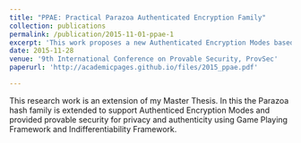 ```yaml
---
title: "PPAE: Practical Parazoa Authenticated Encryption Family"
collection: publications
permalink: /publication/2015-11-01-ppae-1
excerpt: 'This work proposes a new Authenticated Encryption Modes based on Parazoa hash Family.'
date: 2015-11-28
venue: '9th International Conference on Provable Security, ProvSec'
paperurl: 'http://academicpages.github.io/files/2015_ppae.pdf'

---
```

This research work is an extension of my Master Thesis. In this the Parazoa hash family is extended to support Authenticed Encryption Modes and provided provable security for privacy and authenticity using Game Playing Framework and Indifferentiability Framework.
